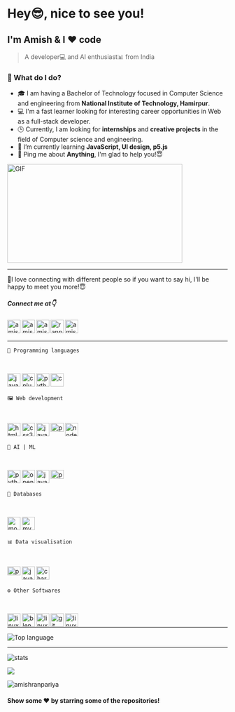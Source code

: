 # Hey😎, nice to see you!
## I'm Amish & I ❤️ code
> A developer💻 and AI enthusiast📊 from India

### 🌱 What do I do? 
- 🎓 I am having a Bachelor of Technology focused in Computer Science and engineering from **National Institute of Technology, Hamirpur**. 
- 💻 I'm a fast learner looking for interesting career opportunities in Web as a full-stack developer.
- 🕒 Currently, I am looking for **internships** and **creative projects** in the field of Computer science and engineering. 
- 🌱 I’m currently learning **JavaScript, UI design, p5.js**
- 💬 Ping me about **Anything**, I'm glad to help you!😇

<img align="center" height="225" width="400" alt="GIF" src="https://miro.medium.com/max/1360/1*IRGHmiGsa16stedQvIaZfw.gif" />

---

👋I love connecting with different people so if you want to say hi, I'll be happy to meet you more!😇
##### Connect me at👇
<a href="https://www.linkedin.com/in/amish-ranpariya-753662156" target="blank">
<img align="left" src="https://image.flaticon.com/icons/svg/1409/1409945.svg" alt="amish ranpariya" height="30" width="30" />
</a>
<a href="https://www.youtube.com/c/amish ranpariya" target="blank">
<img align="left" src="https://image.flaticon.com/icons/svg/1409/1409936.svg" alt="amish ranpariya" height="30" width="30" />
</a>
<a href="https://instagram.com/amish_ranpariya" target="blank">
<img align="left" src="https://image.flaticon.com/icons/svg/1409/1409946.svg" alt="amish_ranpariya" height="30" width="30" />
</a>
<a href="https://fb.com/ranpariya.amish" target="blank">
<img align="left" src="https://image.flaticon.com/icons/svg/1409/1409943.svg" alt="ranpariya.amish" height="30" width="30" />
</a>
<a href="https://twitter.com/RanpariyaAmish" target="blank">
<img align="left" src="https://image.flaticon.com/icons/svg/1409/1409937.svg" alt="amish_ranpariya" height="30" width="30" />
</a>

<br/>
&nbsp;

---

```
🧩 Programming languages
```
<br/>
<p>
<img align="left"  src="https://devicons.github.io/devicon/devicon.git/icons/javascript/javascript-original.svg" alt="javascript" width="30" height="30"/> 
<img align="left" src="https://devicons.github.io/devicon/devicon.git/icons/cplusplus/cplusplus-original.svg" alt="cplusplus" width="30" height="30"/> 
<img align="left" src="https://devicons.github.io/devicon/devicon.git/icons/python/python-original.svg" alt="python" width="30" height="30"/>
<img align="left" src="https://devicons.github.io/devicon/devicon.git/icons/c/c-original.svg" alt="c" width="30" height="30"/> 
</p>


<br/>
&nbsp;

```
🖼️ Web development
```
<br/>
<p>
<img align="left" src="https://image.flaticon.com/icons/svg/1199/1199118.svg" alt="html5" width="30" height="30"/> 
<img align="left" src="https://image.flaticon.com/icons/svg/1199/1199113.svg" alt="css3" width="30" height="30"/> 
<img align="left"  src="https://image.flaticon.com/icons/svg/1199/1199124.svg" alt="javascript" width="30" height="30"/> 
<img align="left" src="https://p5js.org/assets/img/p5js.svg" alt="p5js" width="30" height="20"/>
<img align="left" src="https://devicons.github.io/devicon/devicon.git/icons/nodejs/nodejs-original-wordmark.svg" alt="nodejs" width="30" height="30"/> 
</p>
<br/>
&nbsp;

```
🎯 AI | ML
```
<br/>
<p>
<img align="left"  src="https://devicons.github.io/devicon/devicon.git/icons/python/python-original.svg" alt="python" width="30" height="30"/>
<img align="left"  src="https://www.vectorlogo.zone/logos/opencv/opencv-icon.svg" alt="opencv" width="30" height="30"/>
<img align="left" src="https://devicons.github.io/devicon/devicon.git/icons/javascript/javascript-original.svg" alt="javascript" width="30" height="30"/> 
<img align="left" src="https://p5js.org/assets/img/p5js.svg" alt="p5js" width="30" height="20"/>
</p>
<br/>
&nbsp;

```
💾 Databases
```
<br/>
<p>
 <img align="left" src="https://devicons.github.io/devicon/devicon.git/icons/mongodb/mongodb-original-wordmark.svg" alt="mongodb" width="30" height="30"/> 
 <img align="left" src="https://devicons.github.io/devicon/devicon.git/icons/mysql/mysql-original-wordmark.svg" alt="mysql" width="30" height="30"/> 
</p>
<br/>
&nbsp;

```
📊 Data visualisation
```
<br/>
<p>
<img align="left" src="https://p5js.org/assets/img/p5js.svg" alt="p5js" width="30" height="20"/>
<img align="left" src="https://image.flaticon.com/icons/svg/1199/1199124.svg" alt="javascript" width="30" height="30"/> 
<img align="left" src="https://www.chartjs.org/media/logo-title.svg" alt="chartjs" width="30" height="30"/> 
</p>
<br/>
&nbsp;

```
⚙️ Other Softwares
```
<br/>
<p >
<img align="left" src="https://upload.wikimedia.org/wikipedia/commons/thumb/9/9a/Visual_Studio_Code_1.35_icon.svg/512px-Visual_Studio_Code_1.35_icon.svg.png" alt="linux" width="30" height="30"/> 
<img align="left" src="https://download.blender.org/branding/community/blender_community_badge_white.svg" alt="blender" width="30" height="30"/> 
<img align="left" src="https://devicons.github.io/devicon/devicon.git/icons/github/github-original.svg" alt="linux" width="30" height="30"/> 
<img align="left" src="https://www.vectorlogo.zone/logos/git-scm/git-scm-icon.svg" alt="git" width="30" height="30"/> 
<img align="left" src="https://devicons.github.io/devicon/devicon.git/icons/linux/linux-original.svg" alt="linux" width="30" height="30"/> 
</p>
<br/>

---

![Top language](https://github-readme-stats.vercel.app/api/top-langs/?username=amishranpariya&bg_color=0,000000,53346D&title_color=fff&text_color=fff)

---

![stats](https://github-readme-stats.vercel.app/api?username=amishranpariya&bg_color=0,000000,53346D&title_color=fff&text_color=fff)

<a href="https://github.com/AmishRanpariya" alt="https://github.com/AmishRanpariya">
<img src="https://img.shields.io/static/v1?style=for-the-badge&labelColor=000&label=CREATED%20BY&message=AmishRanpariya&color=53346D">
</a>
<p> <img src="https://komarev.com/ghpvc/?username=amishranpariya&style=flat-square&color=53346D" alt="amishranpariya" /> </p>

#### Show some ❤️ by starring some of the repositories!

